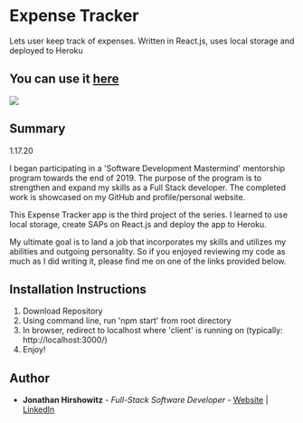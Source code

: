 # Expense Tracker

Lets user keep track of expenses. Written in React.js, uses local storage and deployed to Heroku

## You can use it [here](http://yw-expense-tracker-react.herokuapp.com/)

<image src="src/assets/expense_tracker_snapshot.bmp">

## Summary
1.17.20

I began participating in a 'Software Development Mastermind' mentorship program towards the end of 2019. The purpose of the program is to strengthen and expand my skills as a Full Stack developer. The completed work is showcased on my GitHub and profile/personal website.

This Expense Tracker app is the third project of the series. I learned to use local storage, create SAPs on React.js and deploy the app to Heroku.

My ultimate goal is to land a job that incorporates my skills and utilizes my abilities and outgoing personality. So if you enjoyed reviewing my code as much as I did writing it, please find me on one of the links provided below.

##  Installation Instructions

1. Download Repository
2. Using command line, run 'npm start' from root directory
3. In browser, redirect to localhost where 'client' is running on (typically:  http://localhost:3000/)
4. Enjoy!

## Author

* **Jonathan Hirshowitz** - *Full-Stack Software Developer* - [Website](https://jonathan-hirshowitz-portfolio.firebaseapp.com/) | [LinkedIn](https://www.linkedin.com/in/jonathan-hirshowitz/)